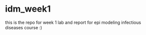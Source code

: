 # idm_week1

this is the repo for week 1 lab and report for epi modeling infectious diseases course :)